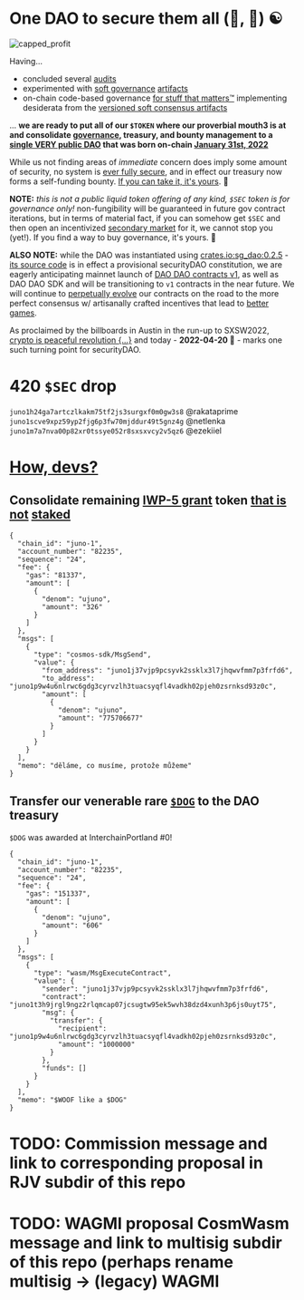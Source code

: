 # One DAO to secure them all (🦀, 📜) ☯️
![capped_profit](https://user-images.githubusercontent.com/1236584/164290419-13608416-89a1-4b3e-a4ae-1a31e5ba32ea.png)

Having...
- concluded several [audits](https://github.com/securityDAO/audits)
- experimented with [soft governance](https://element.io/blog/element-welcomes-polls/) [artifacts](https://commonwealth.im/juno/discussion/4102-prop-17-unity-win-win-win)
- on-chain code-based governance [for stuff that matters™]() implementing desiderata from the [versioned soft consensus artifacts](https://twitter.com/bmorphism/status/1516806690804432897)

... **we are ready to put all of our `$TOKEN` where our proverbial mouth3 is at and consolidate [governance](), treasury, and bounty management to a [single VERY public DAO](https://daodao.zone/dao/juno1p9w4u6nlrwc6gdg3cyrvzlh3tuacsyqfl4vadkh02pjeh0zsrnksd93z0c)
that was born on-chain [January 31st, 2022](https://www.mintscan.io/juno/txs/6E698161F98C5A45B3F46041BEC42A48420E77A33F2A89AD47E409AD305DA8C1)**

While us not finding areas of _immediate_ concern does imply some amount of security, no system is [ever fully secure](https://leanprover.github.io/theorem_proving_in_lean/introduction.html),
and in effect our treasury now forms a self-funding bounty. [If you can take it, it's yours](https://twitter.com/dystopiabreaker/status/1514415972702072838?s=20&t=-NFfDo7taMXwCovNwfdumw). 🏴

**NOTE:** _this is not a public liquid token offering of any kind, `$SEC` token is for governance only!_
non-fungibility will be guaranteed in future gov contract iterations, but in terms of material fact,
if you can somehow get `$SEC` and then open an incentivized [secondary market](https://frontier.osmosis.zone/) for it,
we cannot stop you (yet!). If you find a way to buy governance, it's yours. 🏴

**ALSO NOTE:** while the DAO was instantiated using [crates.io:sg_dao:0.2.5](https://www.mintscan.io/juno/wasm/code/43) - [its source code](https://github.com/DA0-DA0/dao-contracts/releases/tag/v0.2.5) is in effect a provisional securityDAO constitution,
we are eagerly anticipating mainnet launch of [DAO DAO contracts v1](https://www.mintscan.io/juno/txs/794F6A60C59B605F4C33F8AA987DD891253E3F900BF3F406EA9B637D22FF2EF0),
as well as DAO DAO SDK and will be transitioning to `v1` contracts in the near future.
We will continue to [perpetually evolve](https://upload.wikimedia.org/wikipedia/commons/5/5b/PermanentRevolution.jpg) our contracts on the road to the more perfect consensus w/ artisanally crafted incentives that lead to [better games](https://twitter.com/bmorphism/status/1503308154104287238?s=20&t=v3obL8RCIKDUUrwjnX9m2Q).

As proclaimed by the billboards in Austin in the run-up to SXSW2022, [crypto is peaceful revolution {...}](https://mobile.twitter.com/nincoroby/status/1502105215851544591)
and today - **2022-04-20 🌱** - marks one such turning point for securityDAO.

# 420 `$SEC` drop
`juno1h24ga7artczlkakm75tf2js3surgxf0m0gw3s8` @rakataprime
`juno1scve9xpz59yp2fjg6p3fw70mjddur49t5gnz4g` @netlenka
`juno1m7a7nva00p82xr0tssye052r8sxsxvcy2v5qz6` @ezekiiel

# [How, devs?](https://twitter.com/alpeh_v/status/1479220092336496648)
## Consolidate remaining [IWP-5 grant](https://github.com/InterWasm/DAO/blob/main/IWPs/iwp-5.md) token [that is not](https://www.mintscan.io/juno/txs/98E73697A7E41BF769C5B50DA9C6E1D93FFDCDD9D409F4F7C73EBDC4CB6BDF9F) [staked](https://www.mintscan.io/juno/txs/0B8538AF95FECFEA27D944C16DBC1F07FC0627DD1ABAD7B77C7DC21347E27838)
```
{
  "chain_id": "juno-1",
  "account_number": "82235",
  "sequence": "24",
  "fee": {
    "gas": "81337",
    "amount": [
      {
        "denom": "ujuno",
        "amount": "326"
      }
    ]
  },
  "msgs": [
    {
      "type": "cosmos-sdk/MsgSend",
      "value": {
        "from_address": "juno1j37vjp9pcsyvk2ssklx3l7jhqwvfmm7p3frfd6",
        "to_address": "juno1p9w4u6nlrwc6gdg3cyrvzlh3tuacsyqfl4vadkh02pjeh0zsrnksd93z0c",
        "amount": [
          {
            "denom": "ujuno",
            "amount": "775706677"
          }
        ]
      }
    }
  ],
  "memo": "děláme, co musíme, protože můžeme"
}
```
## Transfer our venerable rare [`$DOG`](https://mobile.twitter.com/d0gda0) to the DAO treasury
`$DOG` was awarded at InterchainPortland #0!
```
{
  "chain_id": "juno-1",
  "account_number": "82235",
  "sequence": "24",
  "fee": {
    "gas": "151337",
    "amount": [
      {
        "denom": "ujuno",
        "amount": "606"
      }
    ]
  },
  "msgs": [
    {
      "type": "wasm/MsgExecuteContract",
      "value": {
        "sender": "juno1j37vjp9pcsyvk2ssklx3l7jhqwvfmm7p3frfd6",
        "contract": "juno1t3h9jrgl9ngz2rlqmcap07jcsugtw95ek5wvh38dzd4xunh3p6js0uyt75",
        "msg": {
          "transfer": {
            "recipient": "juno1p9w4u6nlrwc6gdg3cyrvzlh3tuacsyqfl4vadkh02pjeh0zsrnksd93z0c",
            "amount": "1000000"
          }
        },
        "funds": []
      }
    }
  ],
  "memo": "$WOOF like a $DOG"
}
```
# TODO: Commission message and link to corresponding proposal in RJV subdir of this repo
# TODO: WAGMI proposal CosmWasm message and link to multisig subdir of this repo (perhaps rename multisig -> (legacy) WAGMI
